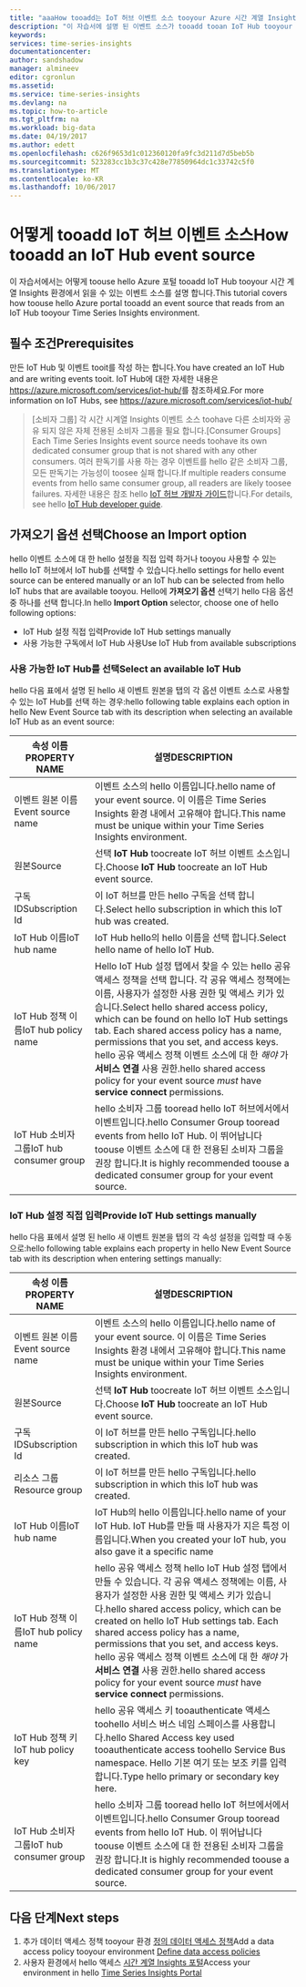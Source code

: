```yaml
---
title: "aaaHow tooadd는 IoT 허브 이벤트 소스 tooyour Azure 시간 계열 Insights 환경 | Microsoft Docs"
description: "이 자습서에 설명 된 이벤트 소스가 tooadd tooan IoT Hub tooyour 시간 계열 Insights 환경 연결 하는 방법"
keywords: 
services: time-series-insights
documentationcenter: 
author: sandshadow
manager: almineev
editor: cgronlun
ms.assetid: 
ms.service: time-series-insights
ms.devlang: na
ms.topic: how-to-article
ms.tgt_pltfrm: na
ms.workload: big-data
ms.date: 04/19/2017
ms.author: edett
ms.openlocfilehash: c626f9653d1c012360120fa9fc3d211d7d5beb5b
ms.sourcegitcommit: 523283cc1b3c37c428e77850964dc1c33742c5f0
ms.translationtype: MT
ms.contentlocale: ko-KR
ms.lasthandoff: 10/06/2017
---
```

# <a name="how-tooadd-an-iot-hub-event-source"></a><span data-ttu-id="035a0-103">어떻게 tooadd IoT 허브 이벤트 소스</span><span class="sxs-lookup"><span data-stu-id="035a0-103">How tooadd an IoT Hub event source</span></span>

<span data-ttu-id="035a0-104">이 자습서에서는 어떻게 toouse hello Azure 포털 tooadd IoT Hub tooyour 시간 계열 Insights 환경에서 읽을 수 있는 이벤트 소스를 설명 합니다.</span><span class="sxs-lookup"><span data-stu-id="035a0-104">This tutorial covers how toouse hello Azure portal tooadd an event source that reads from an IoT Hub tooyour Time Series Insights environment.</span></span>

## <a name="prerequisites"></a><span data-ttu-id="035a0-105">필수 조건</span><span class="sxs-lookup"><span data-stu-id="035a0-105">Prerequisites</span></span>

<span data-ttu-id="035a0-106">만든 IoT Hub 및 이벤트 tooit를 작성 하는 합니다.</span><span class="sxs-lookup"><span data-stu-id="035a0-106">You have created an IoT Hub and are writing events tooit.</span></span> <span data-ttu-id="035a0-107">IoT Hub에 대한 자세한 내용은 <https://azure.microsoft.com/services/iot-hub/>를 참조하세요.</span><span class="sxs-lookup"><span data-stu-id="035a0-107">For more information on IoT Hubs, see <https://azure.microsoft.com/services/iot-hub/></span></span>

> <span data-ttu-id="035a0-108">[소비자 그룹] 각 시간 시계열 Insights 이벤트 소스 toohave 다른 소비자와 공유 되지 않은 자체 전용된 소비자 그룹을 필요 합니다.</span><span class="sxs-lookup"><span data-stu-id="035a0-108">[Consumer Groups] Each Time Series Insights event source needs toohave its own dedicated consumer group that is not shared with any other consumers.</span></span> <span data-ttu-id="035a0-109">여러 판독기를 사용 하는 경우 이벤트를 hello 같은 소비자 그룹, 모든 판독기는 가능성이 toosee 실패 합니다.</span><span class="sxs-lookup"><span data-stu-id="035a0-109">If multiple readers consume events from hello same consumer group, all readers are likely toosee failures.</span></span> <span data-ttu-id="035a0-110">자세한 내용은 참조 hello [IoT 허브 개발자 가이드](../iot-hub/iot-hub-devguide.md)합니다.</span><span class="sxs-lookup"><span data-stu-id="035a0-110">For details, see hello [IoT Hub developer guide](../iot-hub/iot-hub-devguide.md).</span></span>

## <a name="choose-an-import-option"></a><span data-ttu-id="035a0-111">가져오기 옵션 선택</span><span class="sxs-lookup"><span data-stu-id="035a0-111">Choose an Import option</span></span>

<span data-ttu-id="035a0-112">hello 이벤트 소스에 대 한 hello 설정을 직접 입력 하거나 tooyou 사용할 수 있는 hello IoT 허브에서 IoT hub를 선택할 수 있습니다.</span><span class="sxs-lookup"><span data-stu-id="035a0-112">hello settings for hello event source can be entered manually or an IoT hub can be selected from hello IoT hubs that are available tooyou.</span></span>
<span data-ttu-id="035a0-113">Hello에 **가져오기 옵션** 선택기 hello 다음 옵션 중 하나를 선택 합니다.</span><span class="sxs-lookup"><span data-stu-id="035a0-113">In hello **Import Option** selector, choose one of hello following options:</span></span>

* <span data-ttu-id="035a0-114">IoT Hub 설정 직접 입력</span><span class="sxs-lookup"><span data-stu-id="035a0-114">Provide IoT Hub settings manually</span></span>
* <span data-ttu-id="035a0-115">사용 가능한 구독에서 IoT Hub 사용</span><span class="sxs-lookup"><span data-stu-id="035a0-115">Use IoT Hub from available subscriptions</span></span>

### <a name="select-an-available-iot-hub"></a><span data-ttu-id="035a0-116">사용 가능한 IoT Hub를 선택</span><span class="sxs-lookup"><span data-stu-id="035a0-116">Select an available IoT Hub</span></span>

<span data-ttu-id="035a0-117">hello 다음 표에서 설명 된 hello 새 이벤트 원본을 탭의 각 옵션 이벤트 소스로 사용할 수 있는 IoT Hub를 선택 하는 경우:</span><span class="sxs-lookup"><span data-stu-id="035a0-117">hello following table explains each option in hello New Event Source tab with its description when selecting an available IoT Hub as an event source:</span></span>

| <span data-ttu-id="035a0-118">속성 이름</span><span class="sxs-lookup"><span data-stu-id="035a0-118">PROPERTY NAME</span></span> | <span data-ttu-id="035a0-119">설명</span><span class="sxs-lookup"><span data-stu-id="035a0-119">DESCRIPTION</span></span> |
| --- | --- |
| <span data-ttu-id="035a0-120">이벤트 원본 이름</span><span class="sxs-lookup"><span data-stu-id="035a0-120">Event source name</span></span> | <span data-ttu-id="035a0-121">이벤트 소스의 hello 이름입니다.</span><span class="sxs-lookup"><span data-stu-id="035a0-121">hello name of your event source.</span></span> <span data-ttu-id="035a0-122">이 이름은 Time Series Insights 환경 내에서 고유해야 합니다.</span><span class="sxs-lookup"><span data-stu-id="035a0-122">This name must be unique within your Time Series Insights environment.</span></span>
| <span data-ttu-id="035a0-123">원본</span><span class="sxs-lookup"><span data-stu-id="035a0-123">Source</span></span> | <span data-ttu-id="035a0-124">선택 **IoT Hub** toocreate IoT 허브 이벤트 소스입니다.</span><span class="sxs-lookup"><span data-stu-id="035a0-124">Choose **IoT Hub** toocreate an IoT Hub event source.</span></span>
| <span data-ttu-id="035a0-125">구독 ID</span><span class="sxs-lookup"><span data-stu-id="035a0-125">Subscription Id</span></span> | <span data-ttu-id="035a0-126">이 IoT 허브를 만든 hello 구독을 선택 합니다.</span><span class="sxs-lookup"><span data-stu-id="035a0-126">Select hello subscription in which this IoT hub was created.</span></span>
| <span data-ttu-id="035a0-127">IoT Hub 이름</span><span class="sxs-lookup"><span data-stu-id="035a0-127">IoT hub name</span></span> | <span data-ttu-id="035a0-128">IoT Hub hello의 hello 이름을 선택 합니다.</span><span class="sxs-lookup"><span data-stu-id="035a0-128">Select hello name of hello IoT Hub.</span></span>
| <span data-ttu-id="035a0-129">IoT Hub 정책 이름</span><span class="sxs-lookup"><span data-stu-id="035a0-129">IoT hub policy name</span></span> | <span data-ttu-id="035a0-130">Hello IoT Hub 설정 탭에서 찾을 수 있는 hello 공유 액세스 정책을 선택 합니다. 각 공유 액세스 정책에는 이름, 사용자가 설정한 사용 권한 및 액세스 키가 있습니다.</span><span class="sxs-lookup"><span data-stu-id="035a0-130">Select hello shared access policy, which can be found on hello IoT Hub settings tab. Each shared access policy has a name, permissions that you set, and access keys.</span></span> <span data-ttu-id="035a0-131">hello 공유 액세스 정책 이벤트 소스에 대 한 *해야* 가 **서비스 연결** 사용 권한.</span><span class="sxs-lookup"><span data-stu-id="035a0-131">hello shared access policy for your event source *must* have **service connect** permissions.</span></span>
| <span data-ttu-id="035a0-132">IoT Hub 소비자 그룹</span><span class="sxs-lookup"><span data-stu-id="035a0-132">IoT hub consumer group</span></span> | <span data-ttu-id="035a0-133">hello 소비자 그룹 tooread hello IoT 허브에서에서 이벤트입니다.</span><span class="sxs-lookup"><span data-stu-id="035a0-133">hello Consumer Group tooread events from hello IoT Hub.</span></span> <span data-ttu-id="035a0-134">이 뛰어납니다 toouse 이벤트 소스에 대 한 전용된 소비자 그룹을 권장 합니다.</span><span class="sxs-lookup"><span data-stu-id="035a0-134">It is highly recommended toouse a dedicated consumer group for your event source.</span></span>

### <a name="provide-iot-hub-settings-manually"></a><span data-ttu-id="035a0-135">IoT Hub 설정 직접 입력</span><span class="sxs-lookup"><span data-stu-id="035a0-135">Provide IoT Hub settings manually</span></span>

<span data-ttu-id="035a0-136">hello 다음 표에서 설명 된 hello 새 이벤트 원본을 탭의 각 속성 설정을 입력할 때 수동으로:</span><span class="sxs-lookup"><span data-stu-id="035a0-136">hello following table explains each property in hello New Event Source tab with its description when entering settings manually:</span></span>

| <span data-ttu-id="035a0-137">속성 이름</span><span class="sxs-lookup"><span data-stu-id="035a0-137">PROPERTY NAME</span></span> | <span data-ttu-id="035a0-138">설명</span><span class="sxs-lookup"><span data-stu-id="035a0-138">DESCRIPTION</span></span> |
| --- | --- |
| <span data-ttu-id="035a0-139">이벤트 원본 이름</span><span class="sxs-lookup"><span data-stu-id="035a0-139">Event source name</span></span> | <span data-ttu-id="035a0-140">이벤트 소스의 hello 이름입니다.</span><span class="sxs-lookup"><span data-stu-id="035a0-140">hello name of your event source.</span></span> <span data-ttu-id="035a0-141">이 이름은 Time Series Insights 환경 내에서 고유해야 합니다.</span><span class="sxs-lookup"><span data-stu-id="035a0-141">This name must be unique within your Time Series Insights environment.</span></span>
| <span data-ttu-id="035a0-142">원본</span><span class="sxs-lookup"><span data-stu-id="035a0-142">Source</span></span> | <span data-ttu-id="035a0-143">선택 **IoT Hub** toocreate IoT 허브 이벤트 소스입니다.</span><span class="sxs-lookup"><span data-stu-id="035a0-143">Choose **IoT Hub** toocreate an IoT Hub event source.</span></span>
| <span data-ttu-id="035a0-144">구독 ID</span><span class="sxs-lookup"><span data-stu-id="035a0-144">Subscription Id</span></span> | <span data-ttu-id="035a0-145">이 IoT 허브를 만든 hello 구독입니다.</span><span class="sxs-lookup"><span data-stu-id="035a0-145">hello subscription in which this IoT hub was created.</span></span>
| <span data-ttu-id="035a0-146">리소스 그룹</span><span class="sxs-lookup"><span data-stu-id="035a0-146">Resource group</span></span> | <span data-ttu-id="035a0-147">이 IoT 허브를 만든 hello 구독입니다.</span><span class="sxs-lookup"><span data-stu-id="035a0-147">hello subscription in which this IoT hub was created.</span></span>
| <span data-ttu-id="035a0-148">IoT Hub 이름</span><span class="sxs-lookup"><span data-stu-id="035a0-148">IoT hub name</span></span> | <span data-ttu-id="035a0-149">IoT Hub의 hello 이름입니다.</span><span class="sxs-lookup"><span data-stu-id="035a0-149">hello name of your IoT Hub.</span></span> <span data-ttu-id="035a0-150">IoT Hub를 만들 때 사용자가 지은 특정 이름입니다.</span><span class="sxs-lookup"><span data-stu-id="035a0-150">When you created your IoT hub, you also gave it a specific name</span></span>
| <span data-ttu-id="035a0-151">IoT Hub 정책 이름</span><span class="sxs-lookup"><span data-stu-id="035a0-151">IoT hub policy name</span></span> | <span data-ttu-id="035a0-152">hello 공유 액세스 정책 hello IoT Hub 설정 탭에서 만들 수 있습니다. 각 공유 액세스 정책에는 이름, 사용자가 설정한 사용 권한 및 액세스 키가 있습니다.</span><span class="sxs-lookup"><span data-stu-id="035a0-152">hello shared access policy, which can be created on hello IoT Hub settings tab. Each shared access policy has a name, permissions that you set, and access keys.</span></span> <span data-ttu-id="035a0-153">hello 공유 액세스 정책 이벤트 소스에 대 한 *해야* 가 **서비스 연결** 사용 권한.</span><span class="sxs-lookup"><span data-stu-id="035a0-153">hello shared access policy for your event source *must* have **service connect** permissions.</span></span>
| <span data-ttu-id="035a0-154">IoT Hub 정책 키</span><span class="sxs-lookup"><span data-stu-id="035a0-154">IoT hub policy key</span></span> | <span data-ttu-id="035a0-155">hello 공유 액세스 키 tooauthenticate 액세스 toohello 서비스 버스 네임 스페이스를 사용합니다.</span><span class="sxs-lookup"><span data-stu-id="035a0-155">hello Shared Access key used tooauthenticate access toohello Service Bus namespace.</span></span> <span data-ttu-id="035a0-156">Hello 기본 여기 또는 보조 키를 입력 합니다.</span><span class="sxs-lookup"><span data-stu-id="035a0-156">Type hello primary or secondary key here.</span></span>
| <span data-ttu-id="035a0-157">IoT Hub 소비자 그룹</span><span class="sxs-lookup"><span data-stu-id="035a0-157">IoT hub consumer group</span></span> | <span data-ttu-id="035a0-158">hello 소비자 그룹 tooread hello IoT 허브에서에서 이벤트입니다.</span><span class="sxs-lookup"><span data-stu-id="035a0-158">hello Consumer Group tooread events from hello IoT Hub.</span></span> <span data-ttu-id="035a0-159">이 뛰어납니다 toouse 이벤트 소스에 대 한 전용된 소비자 그룹을 권장 합니다.</span><span class="sxs-lookup"><span data-stu-id="035a0-159">It is highly recommended toouse a dedicated consumer group for your event source.</span></span>

## <a name="next-steps"></a><span data-ttu-id="035a0-160">다음 단계</span><span class="sxs-lookup"><span data-stu-id="035a0-160">Next steps</span></span>

1. <span data-ttu-id="035a0-161">추가 데이터 액세스 정책 tooyour 환경 [정의 데이터 액세스 정책](time-series-insights-data-access.md)</span><span class="sxs-lookup"><span data-stu-id="035a0-161">Add a data access policy tooyour environment [Define data access policies](time-series-insights-data-access.md)</span></span>
1. <span data-ttu-id="035a0-162">사용자 환경에서 hello 액세스 [시간 계열 Insights 포털](https://insights.timeseries.azure.com)</span><span class="sxs-lookup"><span data-stu-id="035a0-162">Access your environment in hello [Time Series Insights Portal](https://insights.timeseries.azure.com)</span></span>
